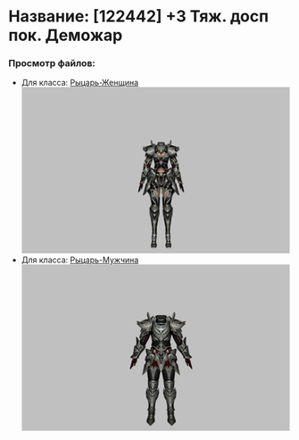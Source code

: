 # Название: [122442] +3 Тяж. досп пок. Деможар

### Просмотр файлов:
- Для класса: [Рыцарь-Женщина](Рыцарь-Женщина)
![p010034.png](Рыцарь-Женщина/p010034.png)
- Для класса: [Рыцарь-Мужчина](Рыцарь-Мужчина)
![p000034.png](Рыцарь-Мужчина/p000034.png)
